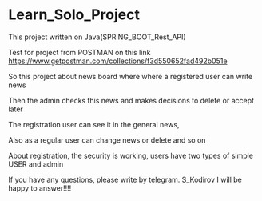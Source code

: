 # Learn_Solo_Project

This project written on Java(SPRING_BOOT_Rest_API)

Test for project from POSTMAN on this link  https://www.getpostman.com/collections/f3d550652fad492b051e

So this project about news board where where a registered user can write news

Then the admin checks this news and makes decisions to delete or accept later

The registration user can see it in the general news, 

Also as a regular user can change news or delete and so on

About registration, the security is working, users have two types of simple USER and admin

If you have any questions, please write by telegram. S_Kodirov  I will be happy to answer!!!!
